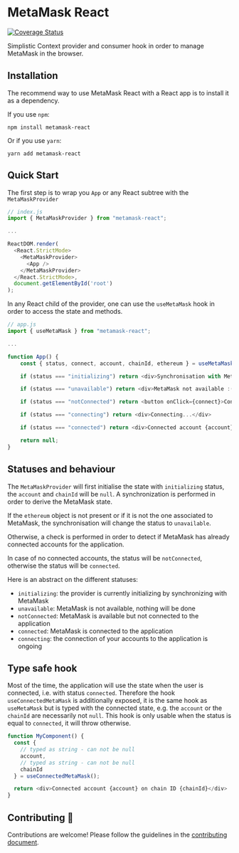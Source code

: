 # MetaMask React

[![Coverage Status](https://coveralls.io/repos/github/VGLoic/metamask-react/badge.svg?branch=main)](https://coveralls.io/github/VGLoic/metamask-react?branch=main)

Simplistic Context provider and consumer hook in order to manage MetaMask in the browser.

## Installation

The recommend way to use MetaMask React with a React app is to install it as a dependency.

If you use `npm`:
```console
npm install metamask-react
```

Or if you use `yarn`:
```console
yarn add metamask-react
```

## Quick Start

The first step is to wrap you `App` or any React subtree with the `MetaMaskProvider`
```TypeScript
// index.js
import { MetaMaskProvider } from "metamask-react";

...

ReactDOM.render(
  <React.StrictMode>
    <MetaMaskProvider>
      <App />
    </MetaMaskProvider>
  </React.StrictMode>,
  document.getElementById('root')
);
```

In any React child of the provider, one can use the `useMetaMask` hook in order to access the state and methods.
```TypeScript
// app.js
import { useMetaMask } from "metamask-react";

...

function App() {
    const { status, connect, account, chainId, ethereum } = useMetaMask();

    if (status === "initializing") return <div>Synchronisation with MetaMask ongoing...</div>

    if (status === "unavailable") return <div>MetaMask not available :(</div>

    if (status === "notConnected") return <button onClick={connect}>Connect to MetaMask</button>

    if (status === "connecting") return <div>Connecting...</div>

    if (status === "connected") return <div>Connected account {account} on chain ID {chainId}</div>

    return null;
}
```

## Statuses and behaviour

The `MetaMaskProvider` will first initialise the state with `initializing` status, the `account` and `chainId` will be `null`. A synchronization is performed in order to derive the MetaMask state.

If the `ethereum` object is not present or if it is not the one associated to MetaMask, the synchronisation will change the status to `unavailable`.

Otherwise, a check is performed in order to detect if MetaMask has already connected accounts for the application.

In case of no connected accounts, the status will be `notConnected`, otherwise the status will be `connected`.

Here is an abstract on the different statuses:
- `initializing`: the provider is currently initializing by synchronizing with MetaMask
- `unavailable`: MetaMask is not available, nothing will be done
- `notConnected`: MetaMask is available but not connected to the application
- `connected`: MetaMask is connected to the application
- `connecting`: the connection of your accounts to the application is ongoing

## Type safe hook

Most of the time, the application will use the state when the user is connected, i.e. with status `connected`. Therefore the hook `useConnectedMetaMask` is additionally exposed, it is the same hook as `useMetaMask` but is typed with the connected state, e.g. the `account` or the `chainId` are necessarily not `null`. This hook is only usable when the status is equal to `connected`, it will throw otherwise.
```TypeScript
function MyComponent() {
  const {
    // typed as string - can not be null
    account,
    // typed as string - can not be null
    chainId
  } = useConnectedMetaMask();

  return <div>Connected account {account} on chain ID {chainId}</div>
}
```
## Contributing :rocket:

Contributions are welcome! Please follow the guidelines in the [contributing document](/CONTRIBUTING.md).